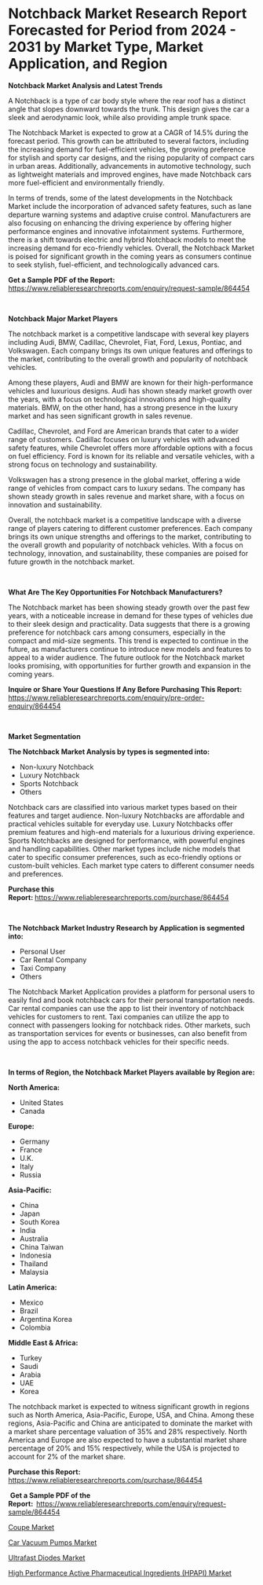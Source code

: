 <p><h1>Notchback Market Research Report Forecasted for Period from 2024 -  2031 by Market Type, Market Application, and Region</h1></p><p><strong>Notchback Market Analysis and Latest Trends</strong></p>
<p><p>A Notchback is a type of car body style where the rear roof has a distinct angle that slopes downward towards the trunk. This design gives the car a sleek and aerodynamic look, while also providing ample trunk space.</p><p>The Notchback Market is expected to grow at a CAGR of 14.5% during the forecast period. This growth can be attributed to several factors, including the increasing demand for fuel-efficient vehicles, the growing preference for stylish and sporty car designs, and the rising popularity of compact cars in urban areas. Additionally, advancements in automotive technology, such as lightweight materials and improved engines, have made Notchback cars more fuel-efficient and environmentally friendly.</p><p>In terms of trends, some of the latest developments in the Notchback Market include the incorporation of advanced safety features, such as lane departure warning systems and adaptive cruise control. Manufacturers are also focusing on enhancing the driving experience by offering higher performance engines and innovative infotainment systems. Furthermore, there is a shift towards electric and hybrid Notchback models to meet the increasing demand for eco-friendly vehicles. Overall, the Notchback Market is poised for significant growth in the coming years as consumers continue to seek stylish, fuel-efficient, and technologically advanced cars.</p></p>
<p><strong>Get a Sample PDF of the Report:&nbsp;</strong> <a href="https://www.reliableresearchreports.com/enquiry/request-sample/864454">https://www.reliableresearchreports.com/enquiry/request-sample/864454</a></p>
<p>&nbsp;</p>
<p><strong>Notchback Major Market Players</strong></p>
<p><p>The notchback market is a competitive landscape with several key players including Audi, BMW, Cadillac, Chevrolet, Fiat, Ford, Lexus, Pontiac, and Volkswagen. Each company brings its own unique features and offerings to the market, contributing to the overall growth and popularity of notchback vehicles.</p><p>Among these players, Audi and BMW are known for their high-performance vehicles and luxurious designs. Audi has shown steady market growth over the years, with a focus on technological innovations and high-quality materials. BMW, on the other hand, has a strong presence in the luxury market and has seen significant growth in sales revenue.</p><p>Cadillac, Chevrolet, and Ford are American brands that cater to a wider range of customers. Cadillac focuses on luxury vehicles with advanced safety features, while Chevrolet offers more affordable options with a focus on fuel efficiency. Ford is known for its reliable and versatile vehicles, with a strong focus on technology and sustainability.</p><p>Volkswagen has a strong presence in the global market, offering a wide range of vehicles from compact cars to luxury sedans. The company has shown steady growth in sales revenue and market share, with a focus on innovation and sustainability.</p><p>Overall, the notchback market is a competitive landscape with a diverse range of players catering to different customer preferences. Each company brings its own unique strengths and offerings to the market, contributing to the overall growth and popularity of notchback vehicles. With a focus on technology, innovation, and sustainability, these companies are poised for future growth in the notchback market.</p></p>
<p>&nbsp;</p>
<p><strong>What Are The Key Opportunities For Notchback Manufacturers?</strong></p>
<p><p>The Notchback market has been showing steady growth over the past few years, with a noticeable increase in demand for these types of vehicles due to their sleek design and practicality. Data suggests that there is a growing preference for notchback cars among consumers, especially in the compact and mid-size segments. This trend is expected to continue in the future, as manufacturers continue to introduce new models and features to appeal to a wider audience. The future outlook for the Notchback market looks promising, with opportunities for further growth and expansion in the coming years.</p></p>
<p><strong>Inquire or Share Your Questions If Any Before Purchasing This Report:</strong> <a href="https://www.reliableresearchreports.com/enquiry/pre-order-enquiry/864454">https://www.reliableresearchreports.com/enquiry/pre-order-enquiry/864454</a></p>
<p>&nbsp;</p>
<p><strong>Market Segmentation</strong></p>
<p><strong>The Notchback Market Analysis by types is segmented into:</strong></p>
<p><ul><li>Non-luxury Notchback</li><li>Luxury Notchback</li><li>Sports Notchback</li><li>Others</li></ul></p>
<p><p>Notchback cars are classified into various market types based on their features and target audience. Non-luxury Notchbacks are affordable and practical vehicles suitable for everyday use. Luxury Notchbacks offer premium features and high-end materials for a luxurious driving experience. Sports Notchbacks are designed for performance, with powerful engines and handling capabilities. Other market types include niche models that cater to specific consumer preferences, such as eco-friendly options or custom-built vehicles. Each market type caters to different consumer needs and preferences.</p></p>
<p><strong>Purchase this Report:&nbsp;</strong><a href="https://www.reliableresearchreports.com/purchase/864454">https://www.reliableresearchreports.com/purchase/864454</a></p>
<p>&nbsp;</p>
<p><strong>The Notchback Market Industry Research by Application is segmented into:</strong></p>
<p><ul><li>Personal User</li><li>Car Rental Company</li><li>Taxi Company</li><li>Others</li></ul></p>
<p><p>The Notchback Market Application provides a platform for personal users to easily find and book notchback cars for their personal transportation needs. Car rental companies can use the app to list their inventory of notchback vehicles for customers to rent. Taxi companies can utilize the app to connect with passengers looking for notchback rides. Other markets, such as transportation services for events or businesses, can also benefit from using the app to access notchback vehicles for their specific needs.</p></p>
<p>&nbsp;</p>
<p><strong>In terms of Region, the Notchback Market Players available by Region are:</strong></p>
<p>
    <p> <strong> North America: </strong>
        <ul>
            <li>United States</li>
            <li>Canada</li>
        </ul>
        </p> 
    <p> <strong> Europe: </strong>
        <ul>
            <li>Germany</li>
            <li>France</li>
            <li>U.K.</li>
            <li>Italy</li>
            <li>Russia</li>
        </ul>
        </p> 
    <p> <strong> Asia-Pacific: </strong>
        <ul>
            <li>China</li>
            <li>Japan</li>
            <li>South Korea</li>
            <li>India</li>
            <li>Australia</li>
            <li>China Taiwan</li>
            <li>Indonesia</li>
            <li>Thailand</li>
            <li>Malaysia</li>
        </ul>
        </p> 
    <p> <strong> Latin America: </strong>
        <ul>
            <li>Mexico</li>
            <li>Brazil</li>
            <li>Argentina Korea</li>
            <li>Colombia</li>
        </ul>
        </p> 
    <p> <strong> Middle East & Africa: </strong>
        <ul>
            <li>Turkey</li>
            <li>Saudi</li>
            <li>Arabia</li>
            <li>UAE</li>
            <li>Korea</li>
        </ul>
    </p>
    </p>
<p><p>The notchback market is expected to witness significant growth in regions such as North America, Asia-Pacific, Europe, USA, and China. Among these regions, Asia-Pacific and China are anticipated to dominate the market with a market share percentage valuation of 35% and 28% respectively. North America and Europe are also expected to have a substantial market share percentage of 20% and 15% respectively, while the USA is projected to account for 2% of the market share.</p></p>
<p><strong>Purchase this Report: </strong><a href="https://www.reliableresearchreports.com/purchase/864454">https://www.reliableresearchreports.com/purchase/864454</a></p>
<p>&nbsp;<strong>Get a Sample PDF of the Report:&nbsp;&nbsp;</strong><a href="https://www.reliableresearchreports.com/enquiry/request-sample/864454">https://www.reliableresearchreports.com/enquiry/request-sample/864454</a></p>
<p><strong></strong></p>
<p><p><a href="https://github.com/mancsybtousav/Market-Research-Report-List-1/blob/main/coupe-market.md">Coupe Market</a></p><p><a href="https://github.com/josesg55/Market-Research-Report-List-1/blob/main/car-vacuum-pumps-market.md">Car Vacuum Pumps Market</a></p><p><a href="https://view.publitas.com/reportprime-1/global-ultrafast-diodes-market-size-and-market-trends-insights-and-projections-from-2024-to-2031/">Ultrafast Diodes Market</a></p><p><a href="https://cedar-agate-3da.notion.site/High-Performance-Active-Pharmaceutical-Ingredients-HPAPI-Market-Analysis-Examines-its-Scope-on-Gro-88a35961097d46609f3be279d0e219ea">High Performance Active Pharmaceutical Ingredients (HPAPI) Market</a></p></p>